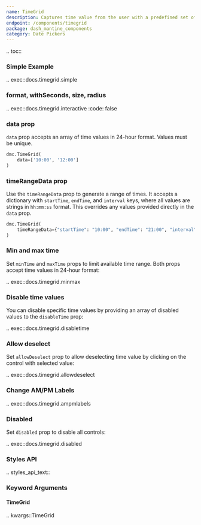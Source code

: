 ```yaml
---
name: TimeGrid
description: Captures time value from the user with a predefined set of options.
endpoint: /components/timegrid
package: dash_mantine_components
category: Date Pickers
---
```


.. toc::

### Simple Example


.. exec::docs.timegrid.simple

### format, withSeconds, size, radius

.. exec::docs.timegrid.interactive
    :code: false

### data prop
`data` prop accepts an array of time values in 24-hour format. Values must be unique.

```python
dmc.TimeGrid(
    data=['10:00', '12:00']
)
```

### timeRangeData prop

Use the `timeRangeData` prop to generate a range of times. It accepts a dictionary with `startTime`,
`endTime`, and `interval` keys, where all values are strings in `hh:mm:ss` format. This overrides any values provided 
directly in the `data` prop.

```python
dmc.TimeGrid(
    timeRangeData={"startTime": "10:00", "endTime": "21:00", "interval": "01:00"},
)
```

### Min and max time
Set `minTime` and `maxTime` props to limit available time range. Both props accept time values in 24-hour format:

.. exec::docs.timegrid.minmax

### Disable time values
You can disable specific time values by providing an array of disabled values to the `disableTime` prop:

.. exec::docs.timegrid.disabletime

### Allow deselect
Set `allowDeselect` prop to allow deselecting time value by clicking on the control with selected value:


.. exec::docs.timegrid.allowdeselect

### Change AM/PM Labels
.. exec::docs.timegrid.ampmlabels

### Disabled
Set `disabled` prop to disable all controls:

.. exec::docs.timegrid.disabled

### Styles API

.. styles_api_text::

### Keyword Arguments

#### TimeGrid

.. kwargs::TimeGrid
